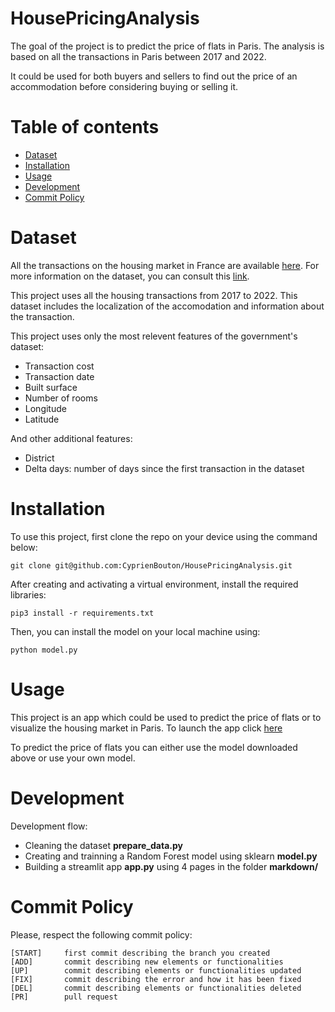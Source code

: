 # HousePricingAnalysis
The goal of the project is to predict the price of flats in Paris.
The analysis is based on all the transactions in Paris between 2017 and 2022.

It could be used for both buyers and sellers to find out the price of an accommodation before considering buying or selling it.

# Table of contents

- [Dataset](#dataset)
- [Installation](#installation)
- [Usage](#usage)
- [Development](#development)
- [Commit Policy](#commit-policy)

# Dataset

All the transactions on the housing market in France are available [here](https://files.data.gouv.fr/geo-dvf/latest/csv/).
For more information on the dataset, you can consult this [link](https://www.data.gouv.fr/fr/datasets/demandes-de-valeurs-foncieres/#description).

This project uses all the housing transactions from 2017 to 2022. This dataset includes the localization of the accomodation and information about the transaction.

This project uses only the most relevent features of the government's dataset:
- Transaction cost
- Transaction date
- Built surface
- Number of rooms
- Longitude
- Latitude

And other additional features:
- District 
- Delta days: number of days since the first transaction in the dataset

# Installation

To use this project, first clone the repo on your device using the command below:
```
git clone git@github.com:CyprienBouton/HousePricingAnalysis.git
```
After creating and activating a virtual environment, install the required libraries:
```
pip3 install -r requirements.txt
```
Then, you can install the model on your local machine using:
```
python model.py
``` 

# Usage

This project is an app which could be used to predict the price of flats or to visualize 
the housing market in Paris.
To launch the app click [here](https://cyprienbouton-housepricinganalysis-app-mzrf4h.streamlit.app/)

To predict the price of flats you can either use the model downloaded above or use your own model.

# Development

Development flow:
- Cleaning the dataset **prepare_data.py**
- Creating and trainning a Random Forest model using sklearn **model.py**
- Building a streamlit app **app.py** using 4 pages in the folder **markdown/**

# Commit Policy

Please, respect the following commit policy:
```
[START]     first commit describing the branch you created
[ADD]       commit describing new elements or functionalities
[UP]        commit describing elements or functionalities updated
[FIX]       commit describing the error and how it has been fixed
[DEL]       commit describing elements or functionalities deleted
[PR]        pull request
```
